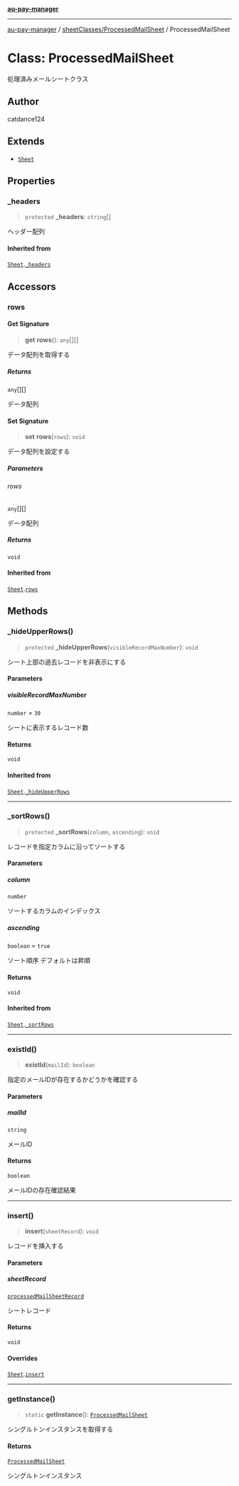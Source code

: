 [**au-pay-manager**](../../../README.md)

***

[au-pay-manager](../../../README.md) / [sheetClasses/ProcessedMailSheet](../README.md) / ProcessedMailSheet

# Class: ProcessedMailSheet

処理済みメールシートクラス

## Author

catdance124

## Extends

- [`Sheet`](../../_Sheet/classes/Sheet.md)

## Properties

### \_headers

> `protected` **\_headers**: `string`[]

ヘッダー配列

#### Inherited from

[`Sheet`](../../_Sheet/classes/Sheet.md).[`_headers`](../../_Sheet/classes/Sheet.md#_headers)

## Accessors

### rows

#### Get Signature

> **get** **rows**(): `any`[][]

データ配列を取得する

##### Returns

`any`[][]

データ配列

#### Set Signature

> **set** **rows**(`rows`): `void`

データ配列を設定する

##### Parameters

###### rows

`any`[][]

データ配列

##### Returns

`void`

#### Inherited from

[`Sheet`](../../_Sheet/classes/Sheet.md).[`rows`](../../_Sheet/classes/Sheet.md#rows)

## Methods

### \_hideUpperRows()

> `protected` **\_hideUpperRows**(`visibleRecordMaxNumber`): `void`

シート上部の過去レコードを非表示にする

#### Parameters

##### visibleRecordMaxNumber

`number` = `30`

シートに表示するレコード数

#### Returns

`void`

#### Inherited from

[`Sheet`](../../_Sheet/classes/Sheet.md).[`_hideUpperRows`](../../_Sheet/classes/Sheet.md#_hideupperrows)

***

### \_sortRows()

> `protected` **\_sortRows**(`column`, `ascending`): `void`

レコードを指定カラムに沿ってソートする

#### Parameters

##### column

`number`

ソートするカラムのインデックス

##### ascending

`boolean` = `true`

ソート順序 デフォルトは昇順

#### Returns

`void`

#### Inherited from

[`Sheet`](../../_Sheet/classes/Sheet.md).[`_sortRows`](../../_Sheet/classes/Sheet.md#_sortrows)

***

### existId()

> **existId**(`mailId`): `boolean`

指定のメールIDが存在するかどうかを確認する

#### Parameters

##### mailId

`string`

メールID

#### Returns

`boolean`

メールIDの存在確認結果

***

### insert()

> **insert**(`sheetRecord`): `void`

レコードを挿入する

#### Parameters

##### sheetRecord

[`processedMailSheetRecord`](../../../interfaces/interfaces/processedMailSheetRecord.md)

シートレコード

#### Returns

`void`

#### Overrides

[`Sheet`](../../_Sheet/classes/Sheet.md).[`insert`](../../_Sheet/classes/Sheet.md#insert)

***

### getInstance()

> `static` **getInstance**(): [`ProcessedMailSheet`](ProcessedMailSheet.md)

シングルトンインスタンスを取得する

#### Returns

[`ProcessedMailSheet`](ProcessedMailSheet.md)

シングルトンインスタンス
